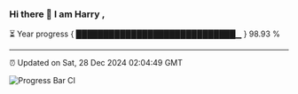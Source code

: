 ### Hi there 👋 I am Harry , 

⏳ Year progress { █████████████████████████████▁ } 98.93 %

---

⏰ Updated on Sat, 28 Dec 2024 02:04:49 GMT

![Progress Bar CI](https://github.com/duykhang68/duykhang68/workflows/Progress%20Bar%20CI/badge.svg)
